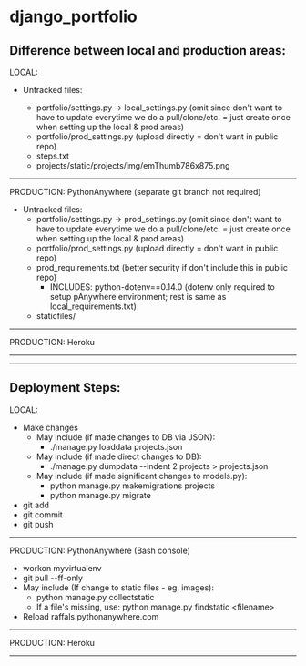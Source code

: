 # django_portfolio

## Difference between local and production areas:

LOCAL:

* Untracked files:

    * portfolio/settings.py -> local_settings.py (omit since don't want to have to
       update everytime we do a pull/clone/etc. = just create once when setting up
       the local & prod areas) 
	* portfolio/prod_settings.py (upload directly = don't want in public repo)
	* steps.txt
	* projects/static/projects/img/emThumb786x875.png 
	
<hr />

PRODUCTION: PythonAnywhere (separate git branch not required)

* Untracked files:
	* portfolio/settings.py -> prod_settings.py (omit since don't want to have to
       update everytime we do a pull/clone/etc. = just create once when setting up
       the local & prod areas) 
	* portfolio/prod_settings.py (upload directly = don't want in public repo)
	* prod_requirements.txt (better security if don't include this in public repo)
      * INCLUDES: python-dotenv==0.14.0  (dotenv only required to setup pAnywhere
        environment; rest is same as local_requirements.txt) 
	* staticfiles/

<hr />

PRODUCTION: Heroku

<hr />
<hr />

## Deployment Steps:

LOCAL:

* Make changes
  * May include (if made changes to DB via JSON):
	* ./manage.py loaddata projects.json 
  * May include (if made direct changes to DB):
	* ./manage.py dumpdata --indent 2 projects > projects.json
  * May include (if made significant changes to models.py):
	* python manage.py makemigrations projects
	* python manage.py migrate
* git add
* git commit
* git push

<hr />
 
PRODUCTION: PythonAnywhere (Bash console)

* workon myvirtualenv
* git pull --ff-only 
* May include (If change to static files - eg, images):
  * python manage.py collectstatic 
  * If a file's missing, use: python manage.py findstatic <filename\>
* Reload raffals.pythonanywhere.com

<hr />

PRODUCTION: Heroku

<hr />
